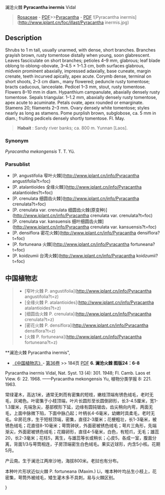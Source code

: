 澜沧火棘 **Pyracantha inermis** Vidal

> [Rosaceae](http://www.iplant.cn/info/Rosaceae?t=foc) - [PDF](http://www.iplant.cn/foc/pdf/Rosaceae.pdf)>>[Pyracantha](http://www.iplant.cn/info/Pyracantha?t=foc) - [PDF](http://www.iplant.cn/foc/pdf/Pyracantha.pdf)
![Pyracantha inermis](http://www.iplant.cn/foc/illast/Pyracantha inermis.jpg)

## Description

Shrubs to 1 m tall, usually unarmed, with dense, short branches. Branches grayish brown, rusty tomentose distally when young, soon glabrescent. Leaves fasciculate on short branches; petioles 4–9 mm, glabrous; leaf blade oblong to oblong-obovate, 3–4.5 × 1–1.3 cm, both surfaces glabrous, midvein prominent abaxially, impressed adaxially, base cuneate, margin crenate, teeth incurved apically, apex acute. Corymb dense, terminal on short shoots, 2–3 cm diam., many flowered; peduncle rusty tomentose; bracts caducous, lanceolate. Pedicel 1–3 mm, stout, rusty tomentose. Flowers 8–10 mm in diam. Hypanthium campanulate, abaxially densely rusty tomentose. Sepals triangular. 1–1.2 mm, abaxially densely rusty tomentose, apex acute to acuminate. Petals ovate, apex rounded or emarginate. Stamens 20; filaments 2–3 mm. Ovary densely white tomentose; styles nearly as long as stamens. Pome purplish brown, subglobose, ca. 5 mm in diam.; fruiting pedicels densely shortly tomentose. Fl. May.

> **Habait** : 
> Sandy river banks; ca. 800 m. Yunnan [Laos].

### Synonym
*Pyracantha mekongensis* T. T. Yü.

### Parsublist

* [P.  angustifolia  窄叶火棘](http://www.iplant.cn/info/Pyracantha angustifolia?t=foc)
* [P.  atalantioides  全缘火棘](http://www.iplant.cn/info/Pyracantha atalantioides?t=foc)
* [P.  crenulata  细圆齿火棘](http://www.iplant.cn/info/Pyracantha crenulata?t=foc)
* [P.  crenulata var. crenulata  细圆齿火棘(原变种)](http://www.iplant.cn/info/Pyracantha crenulata var. crenulata?t=foc)
* [P.  crenulata var. kansuensis  细叶细圆齿火棘](http://www.iplant.cn/info/Pyracantha crenulata var. kansuensis?t=foc)
* [P.  densiflora  密花火棘](http://www.iplant.cn/info/Pyracantha densiflora?t=foc)
* [P.  fortuneana  火棘](http://www.iplant.cn/info/Pyracantha fortuneana?t=foc)
* [P.  koidzumii  台湾火棘](http://www.iplant.cn/info/Pyracantha koidzumii?t=foc)

## 中国植物志

> * [窄叶火棘  P.  angustifolia](http://www.iplant.cn/info/Pyracantha angustifolia?t=z)
> * [全缘火棘  P.  atalantioides](http://www.iplant.cn/info/Pyracantha atalantioides?t=z)
> * [细圆齿火棘  P.  crenulata](http://www.iplant.cn/info/Pyracantha crenulata?t=z)
> * [密花火棘  P.  densiflora](http://www.iplant.cn/info/Pyracantha densiflora?t=z)
> * [火棘  P.  fortuneana](http://www.iplant.cn/info/Pyracantha fortuneana?t=z)

**澜沧火棘 Pyracantha inermis",

* [《中国植物志》](http://www.iplant.cn/frps)- [第36卷](http://www.iplant.cn/frps/vol/36) >> 184页 [PDF](http://www.iplant.cn/frps/pdf/36/184.PDF)
**6. 澜沧火棘 图版24：6-8**

Pyracantha inermis Vidal, Nat. Syst. 13 (4): 301. 1948; Fl. Camb. Laos et View. 6: 22. 1968. ——Pyracantha mekongensis Yu, 植物分类学报 8: 221. 1963.

常绿灌木，高达1米，通常无刺而有密集的短枝，嫩枝顶端有锈色绒毛，老时无毛，灰褐色。叶密集于小枝顶端，叶片长圆形至长圆倒卵形，长3-4.5厘米，宽1-1.3厘米，先端急尖，基部楔形下延，边缘有圆钝锯齿，齿尖稍向内弯，两面无毛，上面中脉微下陷，下面中脉凸起；叶柄长4-6毫米，幼嫩时具柔毛，老时无毛。伞房花序，生于短枝顶端，密集，直径2-3厘米；花梗粗壮，长1-3毫米，被锈色绒毛；花直径8-10毫米；萼筒钟状，外面密被锈色绒毛；萼片三角形，先端渐尖，外面密被锈色绒毛；花瓣卵形，直径4-5毫米，白色，有短爪，无毛；雄蕊20，长2-3毫米；花柱5，离生，与雄蕊等长或稍长；心皮5，各成一室，腹面分离，背面1/3与萼筒相连，子房顶端密生白色绒毛。果实近球形，内含5小核。花期5月。

产云南。生于澜沧江两岸沙地，海拔800米。老挝也有分布。

本种叶片形状近似火棘 P. fortuneana (Maxim.) Li，唯本种叶均丛生小枝上，花密集，萼筒外被绒毛，矮生灌木多不具刺，易与火棘区别。

}